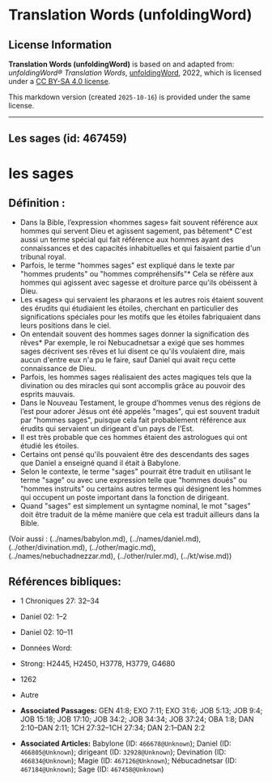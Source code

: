 # Translation Words (unfoldingWord)

## License Information

**Translation Words (unfoldingWord)** is based on and adapted from: _unfoldingWord® Translation Words_, [unfoldingWord](https://unfoldingword.org/utw), 2022, which is licensed under a [CC BY-SA 4.0 license](https://creativecommons.org/licenses/by-sa/4.0/legalcode.en).

This markdown version (created `2025-10-16`) is provided under the same license.



--------------------------------

## Les sages (id: 467459)

les sages
=========

Définition :
------------

* Dans la Bible, l’expression «hommes sages» fait souvent référence aux hommes qui servent Dieu et agissent sagement, pas bêtement\* C'est aussi un terme spécial qui fait référence aux hommes ayant des connaissances et des capacités inhabituelles et qui faisaient partie d'un tribunal royal.
* Parfois, le terme "hommes sages" est expliqué dans le texte par "hommes prudents" ou "hommes compréhensifs"\* Cela se réfère aux hommes qui agissent avec sagesse et droiture parce qu'ils obéissent à Dieu.
* Les «sages» qui servaient les pharaons et les autres rois étaient souvent des érudits qui étudiaient les étoiles, cherchant en particulier des significations spéciales pour les motifs que les étoiles fabriquaient dans leurs positions dans le ciel.
* On entendait souvent des hommes sages donner la signification des rêves\* Par exemple, le roi Nebucadnetsar a exigé que ses hommes sages décrivent ses rêves et lui disent ce qu'ils voulaient dire, mais aucun d'entre eux n'a pu le faire, sauf Daniel qui avait reçu cette connaissance de Dieu.
* Parfois, les hommes sages réalisaient des actes magiques tels que la divination ou des miracles qui sont accomplis grâce au pouvoir des esprits mauvais.
* Dans le Nouveau Testament, le groupe d’hommes venus des régions de l’est pour adorer Jésus ont été appelés "mages", qui est souvent traduit par "hommes sages", puisque cela fait probablement référence aux érudits qui servaient un dirigeant d'un pays de l'Est.
* Il est très probable que ces hommes étaient des astrologues qui ont étudié les étoiles.
* Certains ont pensé qu'ils pouvaient être des descendants des sages que Daniel a enseigné quand il était à Babylone.
* Selon le contexte, le terme "sages" pourrait être traduit en utilisant le terme "sage" ou avec une expression telle que "hommes doués" ou "hommes instruits" ou certains autres termes qui désignent les hommes qui occupent un poste important dans la fonction de dirigeant.
* Quand "sages" est simplement un syntagme nominal, le mot "sages" doit être traduit de la même manière que cela est traduit ailleurs dans la Bible.

(Voir aussi : (../names/babylon.md), (../names/daniel.md), (../other/divination.md), (../other/magic.md), (../names/nebuchadnezzar.md), (../other/ruler.md), (../kt/wise.md))

Références bibliques:
---------------------

* 1 Chroniques 27: 32–34
* Daniel 02: 1–2
* Daniel 02: 10–11
* Données Word:
* Strong: H2445, H2450, H3778, H3779, G4680
* 1262
* Autre

* **Associated Passages:** GEN 41:8; EXO 7:11; EXO 31:6; JOB 5:13; JOB 9:4; JOB 15:18; JOB 17:10; JOB 34:2; JOB 34:34; JOB 37:24; OBA 1:8; DAN 2:10–DAN 2:11; 1CH 27:32–1CH 27:34; DAN 2:1–DAN 2:2
* **Associated Articles:** Babylone (ID: `466678@Unknown`); Daniel (ID: `466805@Unknown`); dirigeant (ID: `32928@Unknown`); Devination  (ID: `466834@Unknown`); Magie (ID: `467126@Unknown`); Nébucadnetsar (ID: `467184@Unknown`); Sage (ID: `467458@Unknown`)

